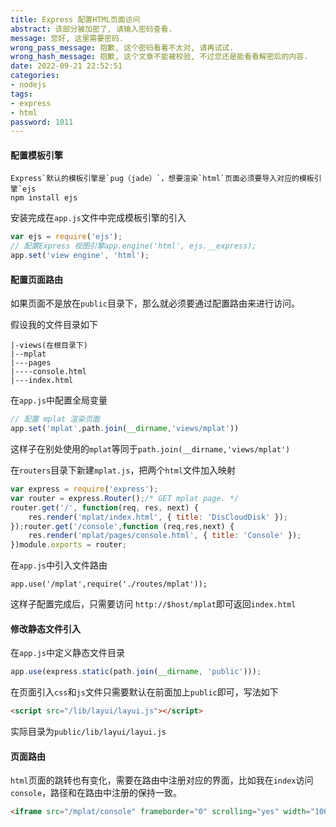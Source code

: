 ```yaml
---
title: Express 配置HTML页面访问
abstract: 该部分被加密了, 请输入密码查看.
message: 您好, 这里需要密码.
wrong_pass_message: 抱歉, 这个密码看着不太对, 请再试试.
wrong_hash_message: 抱歉, 这个文章不能被校验, 不过您还是能看看解密后的内容.
date: 2022-09-21 22:52:51
categories:
- nodejs
tags:
- express
- html
password: 1011
---
```


#### 配置模板引擎

```
Express`默认的模板引擎是`pug（jade）`，想要渲染`html`页面必须要导入对应的模板引擎`ejs
npm install ejs
```

安装完成在`app.js`文件中完成模板引擎的引入

```javascript
var ejs = require('ejs');
// 配置Express 视图引擎app.engine('html', ejs.__express);
app.set('view engine', 'html');
```

#### 配置页面路由

如果页面不是放在`public`目录下，那么就必须要通过配置路由来进行访问。

假设我的文件目录如下

```
|-views(在根目录下)
|--mplat
|---pages
|----console.html
|---index.html
```

在`app.js`中配置全局变量

```javascript
// 配置 mplat 渲染页面
app.set('mplat',path.join(__dirname,'views/mplat'))
```

这样子在别处使用的`mplat`等同于`path.join(__dirname,'views/mplat')`

在`routers`目录下新建`mplat.js`，把两个`html`文件加入映射

```javascript
var express = require('express');
var router = express.Router();/* GET mplat page. */
router.get('/', function(req, res, next) {
    res.render('mplat/index.html', { title: 'DisCloudDisk' });
});router.get('/console',function (req,res,next) {
    res.render('mplat/pages/console.html', { title: 'Console' });
})module.exports = router;
```

在`app.js`中引入文件路由

```
app.use('/mplat',require('./routes/mplat'));
```

这样子配置完成后，只需要访问 `http://$host/mplat`即可返回`index.html`

#### 修改静态文件引入

在`app.js`中定义静态文件目录

```javascript
app.use(express.static(path.join(__dirname, 'public')));
```

在页面引入`css`和`js`文件只需要默认在前面加上`public`即可，写法如下

```html
<script src="/lib/layui/layui.js"></script>
```

实际目录为`public/lib/layui/layui.js`

#### 页面路由

`html`页面的跳转也有变化，需要在路由中注册对应的界面，比如我在`index`访问`console`，路径和在路由中注册的保持一致。

```html
<iframe src="/mplat/console" frameborder="0" scrolling="yes" width="100%" height="100%"></iframe>
```
